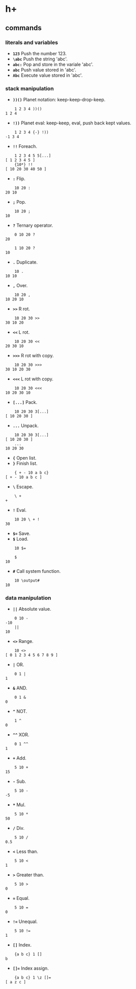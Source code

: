 # h+

## commands

### literals and variables
- **`123`** Push the number 123.
- **`\abc`** Push the string 'abc'.
- **`abc:`** Pop and store in the variale 'abc'.
- **`abc`** Push value stored in 'abc'.
- **`Abc`** Execute value stored in 'abc'.
### stack manipulation
- **`))()`** Planet notation: keep-keep-drop-keep.
```
	1 2 3 4 ))()
1 2 4
```
- **`!))`** Planet eval: keep-keep, eval, push back kept values.
```
	1 2 3 4 {-} !))
-1 3 4
```
- **`!!`** Foreach.
```
	1 2 3 4 5 5[...]
[ 1 2 3 4 5 ]
	{10*} !!
[ 10 20 30 40 50 ]
```
- **`:`** Flip.
```
	10 20 :
20 10
```
- **`;`** Pop.
```
	10 20 ;
10
```
- **`?`** Ternary operator.
```
	0 10 20 ?
20
```
```
	1 10 20 ?
10
```
- **`.`** Duplicate.
```
	10 .
10 10
```
- **`,`** Over.
```
	10 20 ,
10 20 10
```
- **`>>`** R rot.
```
	10 20 30 >>
30 10 20
```
- **`<<`** L rot.
```
	10 20 30 <<
20 30 10
```
- **`>>>`** R rot with copy.
```
	10 20 30 >>>
30 10 20 30
```
- **`<<<`** L rot with copy.
```
	10 20 30 <<<
10 20 30 10
```
- **`[...]`** Pack.
```
	10 20 30 3[...]
[ 10 20 30 ]
```
- **`...`** Unpack.
```
	10 20 30 3[...]
[ 10 20 30 ]
	...
10 20 30
```
- **`{`** Open list.
- **`}`** Finish list.
```
	{ + - 10 a b c}
[ + - 10 a b c ]
```
- **`\`** Escape.
```
	\ +
+
```
- **`!`** Eval.
```
	10 20 \ + !
30
```
- **`$=`** Save.
- **`$`** Load.
```
	10 $=

	$
10
```
- **`#`** Call system function.
```
	10 \output#
10
```
### data manipulation
- **`||`** Absolute value.
```
	0 10 -
-10
	||
10
```
- **`<>`** Range.
```
	10 <>
[ 0 1 2 3 4 5 6 7 8 9 ]
```
- **`|`** OR.
```
	0 1 |
1
```
- **`&`** AND.
```
	0 1 &
0
```
- **`^`** NOT.
```
	1 ^
0
```
- **`^^`** XOR.
```
	0 1 ^^
1
```
- **`+`** Add.
```
	5 10 +
15
```
- **`-`** Sub.
```
	5 10 -
-5
```
- **`*`** Mul.
```
	5 10 *
50
```
- **`/`** Div.
```
	5 10 /
0.5
```
- **`<`** Less than.
```
	5 10 <
1
```
- **`>`** Greater than.
```
	5 10 >
0
```
- **`=`** Equal.
```
	5 10 =
0
```
- **`!=`** Unequal.
```
	5 10 !=
1
```
- **`[]`** Index.
```
	{a b c} 1 []
b
```
- **`[]=`** Index assign.
```
	{a b c} 1 \z []=
[ a z c ]
```
